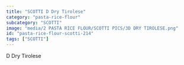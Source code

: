 ```yaml
---
title: "SCOTTI D Dry Tirolese"
category: "pasta-rice-flour"
subcategory: "SCOTTI"
image: "media/2 PASTA RICE FLOUR/SCOTTI PICS/3D DRY TIROLESE.png"
id: "pasta-rice-flour-scotti-214"
tags: ["SCOTTI"]
---
```


D Dry Tirolese
